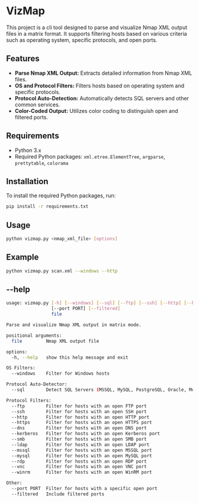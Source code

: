 # VizMap
This project is a cli tool designed to parse and visualize Nmap XML output files in a matrix format. It supports filtering hosts based on various criteria such as operating system, specific protocols, and open ports.

## Features
- **Parse Nmap XML Output:** Extracts detailed information from Nmap XML files.
- **OS and Protocol Filters:** Filters hosts based on operating system and specific protocols.
- **Protocol Auto-Detection:** Automatically detects SQL servers and other common services.
- **Color-Coded Output:** Utilizes color coding to distinguish open and filtered ports.

## Requirements
- Python 3.x
- Required Python packages: `xml.etree.ElementTree`, `argparse`, `prettytable`, `colorama`

## Installation
To install the required Python packages, run:
```bash
pip install -r requirements.txt
```

## Usage
```bash
python vizmap.py <nmap_xml_file> [options]
```

## Example
```bash
python vizmap.py scan.xml --windows --http
```

## --help
```bash
usage: vizmap.py [-h] [--windows] [--sql] [--ftp] [--ssh] [--http] [--https] [--dns] [--kerberos] [--smb] [--ldap] [--mssql] [--mysql] [--rdp] [--vnc] [--winrm]
                 [--port PORT] [--filtered]
                 file

Parse and visualize Nmap XML output in matrix mode.

positional arguments:
  file         Nmap XML output file

options:
  -h, --help   show this help message and exit

OS Filters:
  --windows    Filter for Windows hosts

Protocol Auto-Detector:
  --sql        Detect SQL Servers (MSSQL, MySQL, PostgreSQL, Oracle, MongoDB, HSQLDB ecc..)

Protocol Filters:
  --ftp        Filter for hosts with an open FTP port
  --ssh        Filter for hosts with an open SSH port
  --http       Filter for hosts with an open HTTP port
  --https      Filter for hosts with an open HTTPS port
  --dns        Filter for hosts with an open DNS port
  --kerberos   Filter for hosts with an open Kerberos port
  --smb        Filter for hosts with an open SMB port
  --ldap       Filter for hosts with an open LDAP port
  --mssql      Filter for hosts with an open MSSQL port
  --mysql      Filter for hosts with an open MySQL port
  --rdp        Filter for hosts with an open RDP port
  --vnc        Filter for hosts with an open VNC port
  --winrm      Filter for hosts with an open WinRM port

Other:
  --port PORT  Filter for hosts with a specific open port
  --filtered   Include filtered ports
```
